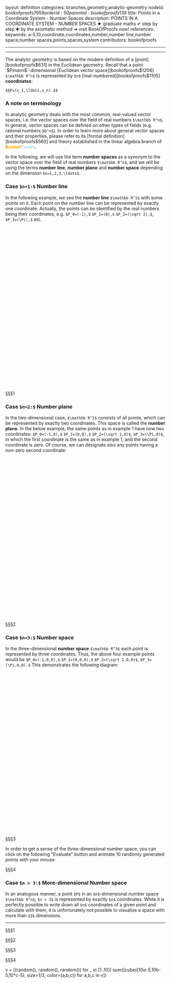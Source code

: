 layout: definition
categories: branches,geometry,analytic-geometry
nodeid: bookofproofs$7959
orderid: 50
parentid: bookofproofs$139
title: Points in a Coordinate System - Number Spaces
description: POINTS IN A COORDINATE SYSTEM - NUMBER SPACES &#9733; graduate maths &#10004; step by step &#10010; by the axiomatic method &#10140; visit BookOfProofs now!
references: 
keywords: a-5,10,coordinate,coordinates,number,number line,number space,number spaces,points,spaces,system
contributors: bookofproofs

---


---

The analytic geometry is based on the modern definition of a [point][bookofproofs$631] in the Euclidean geometry. Recall that a point `$P$` in an `$n$`-dimensional [Euclidean vector space][bookofproofs$1206] `$\mathbb R^n$` is represented by `$n$` [real-numbered][bookofproofs$1105] **coordinates**:

`$$P=(x_1,\ldots,x_n).$$`

### A note on terminology

In analytic geometry deals with the most common, real-valued vector spaces, i.e. the vector spaces over the field of real numbers `$\mathbb R^n$`. In general, vector spaces can be defined on other types of fields (e.g. rational numbers `$Q^n$`). In order to learn more about general vector spaces and their properties, please refer to its [formal definition][bookofproofs$560] and theory established in the linear algebra branch of <strong><span style='color:orange'>Bookof</span><span style='color:lightblue'>Proofs</span></strong>. 

In the following, we will use the term **number spaces** as a synonym to the vector space over the field of real numbers `$\mathbb R^n$`, and we will be using the terms **number line**, **number plane** and **number space** depending on the dimension `$n=1,2,3,\ldots$`.



### Case `$n=1:$` Number line

In the following example, we see the **number line** `$\mathbb R^1$` with some points on it. Each point on the number line can be represented by exactly one coordinate. Actually, the points can be identified by the real numbers being their coordinates, e.g. `$P_0=(-1),$` `$P_1=(0),$` `$P_2=(\sqrt 2),$`, `$P_3=(\Pi),$` etc.


<div id='box-E15102' class='jxgbox centered' style='max-width:500px; height:500px;'></div>

§§§1

### Case `$n=2:$` Number plane

In the two-dimensional case, `$\mathbb R^2$` consists of all points, which can be represented by exactly two coordinates. This space is called the **number plane**. In the below example, the same points as in example 1 have now two coordinates: `$P_0=(-1,0),$` `$P_1=(0,0),$` `$P_2=(\sqrt 2,0)$`, `$P_3=(\Pi,0)$`, in which the first coordinate is the same as in example 1, and the second coordinate is zero. Of course, we can designate also any points having a non-zero second coordinate:

<div id='box-E15102a' class='jxgbox centered' style='max-width:500px; height:500px;'></div>

§§§2

### Case `$n=3:$` Number space

In the three-dimensional **number space** `$\mathbb R^3$` each point is represented by three coordinates. Thus, the above four example points would be `$P_0=(-1,0,0),$` `$P_1=(0,0,0),$` `$P_2=(\sqrt 2,0,0)$`, `$P_3=(\Pi,0,0).$` This demonstrates the following diagram:

<div id='box-E15102b' class='jxgbox centered' style='max-width:500px; height:500px;'></div>

§§§3

In order to get a sense of the three-dimensional number space, you can click on the following "Evaluate" button and animate 10 randomly generated points with your mouse:

§§§4

### Case `$n > 3:$` More-dimensional Number space

In an analogous manner, a point `$P$` in an `$n$`-dimensional number space `$\mathbb R^n$`, `$n > 3$` is represented by exactly `$n$` coordinates. While it is perfectly possible to write down all `$n$` coordinates of a given point and calculate with them, it is unfortunately not possible to visualize a space with more than `$3$` dimensions.

---

§§§1

<script>
JXG.Options.axis.ticks.majorHeight = 60;
JXG.Options.axis.ticks.insertTicks = false;
JXG.Options.axis.ticks.ticksDistance = 100;
board = JXG.JSXGraph.initBoard('box-E15102', {boundingbox: [-3, 3, 4, -3], axis:false, showCopyright:false, grid:false, showCopyright:false, showNavigation:false});
xaxis = board.create('axis', [[0, 0], [1,0]]);


var org = board.create('point', [0,0], {style:5,visible:true,fixed:true,name:'(0)'});
var pi = board.create('point', [Math.PI,0], {style:5,visible:true,fixed:true,name:'(π)'});
var sqrt2= Math.sqrt(2);
var sqrt2p = board.create('point', [sqrt2,0], {style:5,visible:true,fixed:true,name:'(√2)'});
var minus1 = board.create('point', [-1,0], {style:5,visible:true,fixed:true,name:'(-1)'});
</script>


§§§2

<script>
JXG.Options.axis.ticks.insertTicks = false;
board = JXG.JSXGraph.initBoard('box-E15102a', {boundingbox: [-3, 3, 4, -3], showCopyright:false, axis:true});

var org = board.create('point', [0,0], {style:5,visible:true,fixed:true,name:'(0,0)'});
var pi = board.create('point', [Math.PI,0], {style:5,visible:true,fixed:true,name:'(π,0)'});
var sqrt2= Math.sqrt(2);
var sqrt2p = board.create('point', [sqrt2,0], {style:5,visible:true,fixed:true,name:'(√2,0)'});


var pa = board.create('point', [-1,-1], {style:5,visible:true,fixed:true,name:'(-1,-1)'});
var pb = board.create('point', [-1,0], {style:5,visible:true,fixed:true,name:'(-1,0)'});
var pc = board.create('point', [-1,1], {style:5,visible:true,fixed:true,name:'(-1,1)'});
var pd = board.create('point', [0,1], {style:5,visible:true,fixed:true,name:'(0,1)'});
var pf = board.create('point', [0,-1], {style:5,visible:true,fixed:true,name:'(0,-1)'});
var pe = board.create('point', [1,1], {style:5,visible:true,fixed:true,name:'(1,1)'});
var pg = board.create('point', [1,-1], {style:5,visible:true,fixed:true,name:'(1,-1)'});


</script>


§§§3

<script>
JXG.Options.axis.ticks.insertTicks = false;
board = JXG.JSXGraph.initBoard('box-E15102b', {boundingbox: [-3, 3, 4, -3], showCopyright:false, axis:true});

var l1 = board.create('axis', [[-2, -1.0], [0.0, 0.0]]);

var org = board.create('point', [0,0], {style:5,visible:true,fixed:true,name:'(0,0,0)'});
var pi = board.create('point', [Math.PI,0], {style:5,visible:true,fixed:true,name:'(π,0,0)'});
var sqrt2= Math.sqrt(2);
var sqrt2p = board.create('point', [sqrt2,0], {style:5,visible:true,fixed:true,name:'(√2,0,0)'});
var minus1 = board.create('point', [-1,0], {style:5,visible:true,fixed:true,name:'(-1,0,0)'});

var pa = board.create('point', [-1,-0.5], {style:5,visible:true,fixed:true,name:'(0,-1,0)'});
var pb = board.create('point', [1,0.5], {style:5,visible:true,fixed:true,name:'(0,1,0)'});
var pc = board.create('point', [-2,-0.5], {style:5,visible:true,fixed:true,name:'(-1,-1,0)'});
var pd = board.create('point', [2,0.5], {style:5,visible:true,fixed:true,name:'(1,1,0)'});

var pe = board.create('point', [0,1], {style:5,visible:true,fixed:true,name:'(0,0,1)'});
var pf = board.create('point', [2,0.5], {style:5,visible:true,fixed:true,name:'(1,1,0)'});

</script>


§§§4
<div class='sage'>

v = [(random(), random(), random()) for _ in [1..10]]
sum([cube((10*a-5,10*b-5,10*c-5), size=1/3, color=(a,b,c)) for a,b,c in v])
</div>
